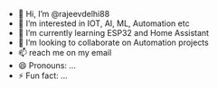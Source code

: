 - 👋 Hi, I’m @rajeevdelhi88
- 👀 I’m interested in IOT, AI, ML, Automation etc
- 🌱 I’m currently learning ESP32 and Home Assistant
- 💞️ I’m looking to collaborate on Automation projects
- 📫 reach me on my email
- 😄 Pronouns: ...
- ⚡ Fun fact: ...

<!---
rajeevdelhi88/rajeevdelhi88 is a ✨ special ✨ repository because its `README.md` (this file) appears on your GitHub profile.
You can click the Preview link to take a look at your changes.
--->

